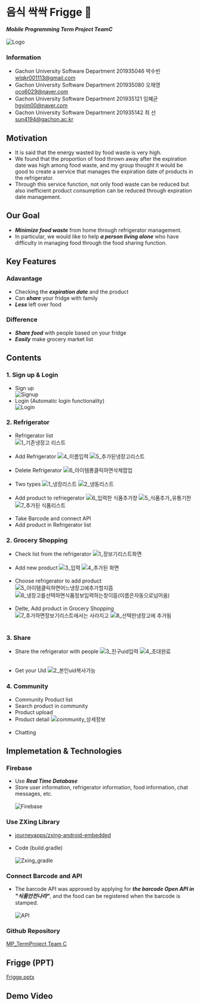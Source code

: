 # 음식 싹싹 Frigge 🥙
**_Mobile Programming Term Project TeamC_** <br><br>
![Logo](https://user-images.githubusercontent.com/96913056/173311744-a3eb35f7-8fc3-44ea-a5a5-6f82a70f83cd.png) <br>

### Information
* Gachon University Software Department 201935046 박수빈 wlqkr001113@gmail.com <br>
* Gachon University Software Department 201935080 오채영 oco6029@naver.com <br>
* Gachon University Software Department 201935121 임혜균 hgyim00@naver.com <br>
* Gachon University Software Department 201935142 최  선 sun4194@gachon.ac.kr <br>

## Motivation
* It is said that the energy wasted by food waste is very high. <br>
* We found that the proportion of food thrown away after the expiration date was high among food waste, and my group thought it would be good to create a service that manages the expiration date of products in the refrigerator. <br>
* Through this service function, not only food waste can be reduced but also inefficient product consumption can be reduced through expiration date management.

## Our Goal
* **_Minimize food waste_** from home through refrigerator management. <br> 
* In particular, we would like to help **_a person living alone_** who have difficulty in managing food through the food sharing function.

## Key Features
### Adavantage
* Checking the **_expiration date_** and the product
* Can **_share_** your fridge with family
* **_Less_** left over food

### Difference
* **_Share food_** with people based on your fridge
* **_Easily_** make grocery market list

## Contents
### 1. Sign up & Login
* Sign up <br>
![Signup](https://user-images.githubusercontent.com/96913056/173331693-f06742e5-1bb9-43d5-994c-a1ae90e98bdb.png)
* Login (Automatic login functionality)<br>
![Login](https://user-images.githubusercontent.com/96913056/173331682-5f4406cb-cf5b-4296-8749-522b1f56c2dd.png)

### 2. Refrigerator
* Refrigerator list <br>
![1_기존냉장고 리스트](https://user-images.githubusercontent.com/96913056/173332748-d9ea1683-5b95-4a59-bc7a-d05c7f163be5.png)
<br><br>
* Add Refrigerator
![4_이름입력](https://user-images.githubusercontent.com/96913056/173332767-2780f142-f038-46a2-8688-63b1d2be0002.png) 
![5_추가된냉장고리스트](https://user-images.githubusercontent.com/96913056/173332780-6c44bea8-6ffd-428d-8fd5-c27304a88b08.png) 
<br><br>
* Delete Refrigerator
![6_아이템롱클릭하면삭제팝업](https://user-images.githubusercontent.com/96913056/173332791-e67ca63f-4f4d-4f4d-8d33-9ddcbd8db610.png)
<br><br>
* Two types
![1_냉장리스트](https://user-images.githubusercontent.com/96913056/173334032-34dcbfcc-f47b-4a95-9237-cc5307f695c3.png)
![2_냉동리스트](https://user-images.githubusercontent.com/96913056/173334039-2b3fe1f3-0da5-4c1d-a857-e491e9676157.png)
<br><br>
* Add product to refriegerator
![6_입력한 식품추가창](https://user-images.githubusercontent.com/96913056/173335941-38317d67-6408-467f-989b-92ab0346174e.png)
![5_식품추가_유통기한](https://user-images.githubusercontent.com/96913056/173335944-8bde65ff-b89c-4b09-9f0d-dfea01525f81.png)
![7_추가된 식품리스트](https://user-images.githubusercontent.com/96913056/173335952-f43660fe-36c7-46ff-abbb-60c766f18b16.png)
<br><br>
* Take Barcode and connect API
* Add product in Refrigerator list

### 2. Grocery Shopping
* Check list from the refrigerator
![1_장보기리스트화면](https://user-images.githubusercontent.com/96913056/173336492-516e4673-0333-4fac-bc5f-f10bd759798a.png)
<br><br>
* Add new product
![3_입력](https://user-images.githubusercontent.com/96913056/173336550-732264a4-8e47-453f-90ae-520114cdfbca.png)
![4_추가된 화면](https://user-images.githubusercontent.com/96913056/173336553-ab24b320-5973-4a7b-a2d1-823be1106508.png)
<br><br>
* Choose refrigerator to add product
![5_아이템클릭하면어느냉장고에추가할지뜸](https://user-images.githubusercontent.com/96913056/173336599-bd53581c-a7a9-46d4-a9da-10017bc328c0.png)
![6_냉장고를선택하면식품정보입력하는창이뜸(이름은자동으로넘어옴)](https://user-images.githubusercontent.com/96913056/173336604-9645cdf5-4daf-4fdc-80fe-080943fbda37.png)
<br><br>
* Delte, Add product in Grocery Shopping
![7_추가하면장보기리스트에서는 사라지고](https://user-images.githubusercontent.com/96913056/173336649-f3ad7dfb-b232-4ebd-8981-c5ed065ab939.png)
![8_선택한냉장고에 추가됨](https://user-images.githubusercontent.com/96913056/173336654-d53898a5-e280-44c9-a81e-a216a078d3f1.png)
<br><br>

### 3. Share
* Share the refrigerator with people
![3_친구uid입력](https://user-images.githubusercontent.com/96913056/173336183-8b88c285-f3e2-4786-8799-59e09e90c676.png)
![4_초대완료](https://user-images.githubusercontent.com/96913056/173336214-5a9d55ee-cd93-4303-a94a-f397d2d66844.png)
<br><br>

* Get your Uid
![2_본인uid복사가능](https://user-images.githubusercontent.com/96913056/173336206-fd8e3268-e8b2-47d9-bb3d-717f5a89d87a.png)

### 4. Community
* Community Product list
* Search product in community
* Product upload
* Product detail
![community_상세정보](https://user-images.githubusercontent.com/96913056/173338242-5d9150ed-1185-4d46-910e-031f00d7b0cf.png)
<br><br>
* Chatting

## Implemetation & Technologies
### Firebase
* Use **_Real Time Database_**
* Store user information, refrigerator information, food information, chat messages, etc. <br><br>
![Firebase](https://user-images.githubusercontent.com/96913056/173331198-2bf1bccb-d3d1-45d1-86f0-fcd86d7d592d.png)

### Use ZXing Library
* [journeyapps/zxing-android-embedded](https://github.com/journeyapps/zxing-android-embedded)<br><br>
* Code (build.gradle)<br><br>
![Zxing_gradle](https://user-images.githubusercontent.com/96913056/173329208-93d56f7c-c6ac-429c-89f7-6b449df2d767.png)

### Connect Barcode and API
* The barcode API was approved by applying for **_the barcode Open API in "식품안전나라"_**, and the food can be registered when the barcode is stamped.<br><br>
![API](https://user-images.githubusercontent.com/96913056/173330717-76b581a6-1699-405b-9da6-e8a0b2ab2e88.png)

### Github Repository
[MP_TermProject Team C](https://github.com/parksubin1313/MPTermProject)

## Frigge (PPT)
[Frigge.pptx](https://github.com/parksubin1313/MPTermProject/files/8889503/Frigge.pptx)

## Demo Video

